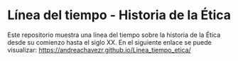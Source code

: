 # Línea del tiempo - Historia de la Ética 

Este repositorio muestra una línea del tiempo sobre la historia de la Ética desde su comienzo hasta el siglo XX.
En el siguiente enlace se puede visualizar: https://andreachavezr.github.io/Linea_tiempo_etica/
